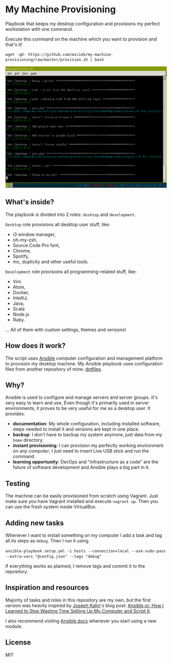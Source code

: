 # My Machine Provisioning
Playbook that keeps my desktop configuration and provisions my perfect workstation with one command.

Execute this command on the machine which you want to provision and that's it!

```
wget -qO- https://github.com/miciek/my-machine-provisioning/raw/master/provision.sh | bash
```

![Installing the computer...](screenshot.png)

## What's inside?
The playbook is divided into 2 roles: `desktop` and `development`.

`Desktop` role provisions all desktop user stuff, like:

- i3 window manager,
- oh-my-zsh,
- Source Code Pro font,
- Chrome,
- Spotify,
- mc, duplicity and other useful tools.

`Development` role provisions all programming-related stuff, like:

- Vim
- Atom,
- Docker,
- IntelliJ,
- Java,
- Scala
- Node.js
- Ruby.

... All of them with custom settings, themes and versions!

## How does it work?
The script uses [Ansible](https://www.ansible.com/) computer configuration and management platform to provision my desktop machine. My Ansible playbook uses configuration files from another repository of mine: [dotfiles](https://github.com/miciek/dotfiles).

## Why?
Ansible is used to configure and manage servers and server groups. It's very easy to learn and use. Even though it's primarily used in server environments, it proves to be very useful for me as a desktop user. It provides:

- **documentation**: My whole configuration, including installed software, steps needed to install it and versions are kept in one place.
- **backup**: I don't have to backup my system anymore, just data from my `home` directory.
- **instant provisioning**: I can provision my perfectly working environment on *any computer*, I just need to insert Live USB stick and run the command.
- **learning opportunity**: DevOps and "infrastructure as a code" are the future of software development and Ansible plays a big part in it.

## Testing
The machine can be easily provisioned from scratch using Vagrant. Just make sure you have Vagrant installed and execute `vagrant up`. Then you can use the fresh system inside VirtualBox.

## Adding new tasks
Whenever I want to install something on my computer I add a task and tag all its steps as `debug`. Then I run it using

`ansible-playbook setup.yml -i hosts --connection=local --ask-sudo-pass --extra-vars "@config.json" --tags "debug"`

If everything works as planned, I remove tags and commit it to the repository.

## Inspiration and resources
Majority of tasks and roles in this repository are my own, but the first version was heavily inspired by [Joseph Kahn](https://blog.josephkahn.io)'s blog post: [Ansible or: How I Learned to Stop Wasting Time Setting Up My Computer and Script It](https://blog.josephkahn.io/articles/ansible/).

I also recommend visiting [Ansible docs](http://docs.ansible.com/) whenever you start using a new module.

## License
MIT
